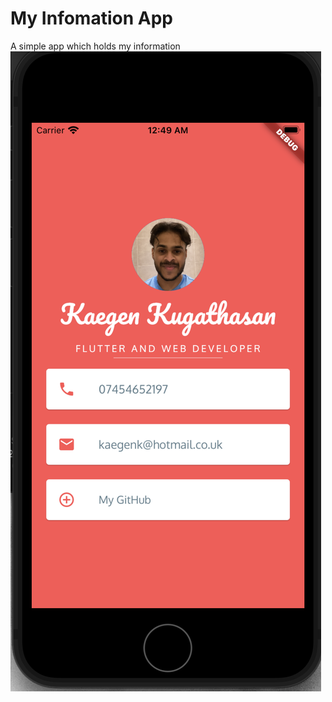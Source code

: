 # My Infomation App
A simple app which holds my information
<img src="https://github.com/Kaegenkugan/myInfoApp/blob/master/images/forReadme.png"/>
